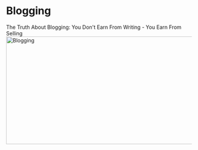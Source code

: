 # Blogging
The Truth About Blogging: You Don't Earn From Writing - You Earn From Selling
<img width="521" height="293" alt="Blogging" src="https://github.com/user-attachments/assets/ebe3e464-87dd-4230-8f55-cade49452655" />

